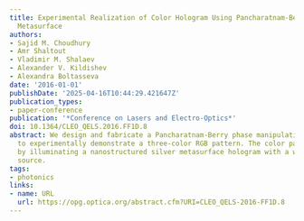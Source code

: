 ```yaml
---
title: Experimental Realization of Color Hologram Using Pancharatnam-Berry Phase Manipulating
  Metasurface
authors:
- Sajid M. Choudhury
- Amr Shaltout
- Vladimir M. Shalaev
- Alexander V. Kildishev
- Alexandra Boltasseva
date: '2016-01-01'
publishDate: '2025-04-16T10:44:29.421647Z'
publication_types:
- paper-conference
publication: '*Conference on Lasers and Electro-Optics*'
doi: 10.1364/CLEO_QELS.2016.FF1D.8
abstract: We design and fabricate a Pancharatnam-Berry phase manipulating metasurface
  to experimentally demonstrate a three-color RGB pattern. The color pattern is produced
  by illuminating a nanostructured silver metasurface hologram with a white light
  source.
tags:
- photonics
links:
- name: URL
  url: https://opg.optica.org/abstract.cfm?URI=CLEO_QELS-2016-FF1D.8
---
```

